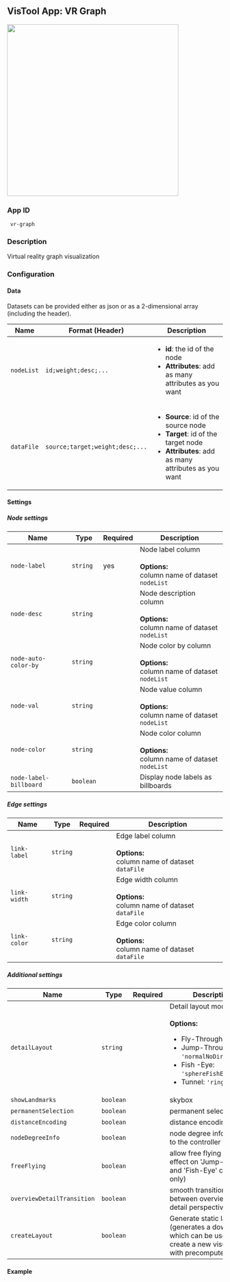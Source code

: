 ## VisTool App: VR Graph

<img src="https://vis.csh.ac.at/vistool/visualizations/vr-graph/vrnets.png" height="400">

### App ID

   ```
    vr-graph
   ```

### Description

Virtual reality graph visualization

### Configuration

#### Data

Datasets can be provided either as json or as a 2-dimensional array (including the header).

Name | Format (Header) | Description
---- | ------ | -----------
```nodeList``` | ```id;weight;desc;...``` | <ul><li><b>id</b>: the id of the node</li><li><b>Attributes</b>: add as many attributes as you want</li></ul>
```dataFile``` | ```source;target;weight;desc;...``` | <ul><li><b>Source</b>: id of the source node</li><li><b>Target</b>: id of the target node</li><li><b>Attributes</b>: add as many attributes as you want</li></ul>

#### Settings

##### Node settings

Name | Type | Required | Description
---- | ---- | -------- | -----------
```node-label``` | ```string``` | yes | Node label column<br><br><b>Options:</b><br>column name of dataset ```nodeList```
```node-desc``` | ```string``` |  | Node description column<br><br><b>Options:</b><br>column name of dataset ```nodeList```
```node-auto-color-by``` | ```string``` |  | Node color by column<br><br><b>Options:</b><br>column name of dataset ```nodeList```
```node-val``` | ```string``` |  | Node value column<br><br><b>Options:</b><br>column name of dataset ```nodeList```
```node-color``` | ```string``` |  | Node color column<br><br><b>Options:</b><br>column name of dataset ```nodeList```
```node-label-billboard``` | ```boolean``` |  | Display node labels as billboards
##### Edge settings

Name | Type | Required | Description
---- | ---- | -------- | -----------
```link-label``` | ```string``` |  | Edge label column<br><br><b>Options:</b><br>column name of dataset ```dataFile```
```link-width``` | ```string``` |  | Edge width column<br><br><b>Options:</b><br>column name of dataset ```dataFile```
```link-color``` | ```string``` |  | Edge color column<br><br><b>Options:</b><br>column name of dataset ```dataFile```
##### Additional settings

Name | Type | Required | Description
---- | ---- | -------- | -----------
```detailLayout``` | ```string``` |  | Detail layout mode<br><br><b>Options:</b><ul><li>Fly-Through: ```'normal'```</li><li>Jump-Through: ```'normalNoDirectLinks'```</li><li>Fish -Eye: ```'sphereFishEye'```</li><li>Tunnel: ```'rings'```</li></ul>
```showLandmarks``` | ```boolean``` |  | skybox
```permanentSelection``` | ```boolean``` |  | permanent selection
```distanceEncoding``` | ```boolean``` |  | distance encoding
```nodeDegreeInfo``` | ```boolean``` |  | node degree info attached to the controller
```freeFlying``` | ```boolean``` |  | allow free flying (has effect on 'Jump-Through' and 'Fish-Eye' conditions only)
```overviewDetailTransition``` | ```boolean``` |  | smooth transition between overview and detail perspective
```createLayout``` | ```boolean``` |  | Generate static layout (generates a download which can be used to create a new visualization with precomputed layout)

#### Example